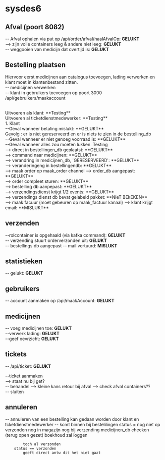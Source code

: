 # sysdes6

## Afval (poort 8082)
-- Afval ophalen via put op /api/order/afval/haalAfvalOp: **GELUKT** <br>
--> zijn volle containers leeg & andere niet leeg: **GELUKT** <br>
-- weggooien van medicijn dat overtijd is: **GELUKT**

## Bestelling plaatsen

Hiervoor eerst medicijnen aan catalogus toevoegen, lading verwerken en klant moet in klantenbestand zitten.
<br>
-- medicijnen verwerken
<br>
-- klant in gebruikers toevoegen op poort 3000 /api/gebruikers/maakaccount 
<br>

<br> 
Uitvoeren als klant: **Testing**
<br> 
Uitvoeren al ticketdienstmedewerker: **Testing**
<br>
1. Klant
<br>
--Geval wanneer betaling mislukt: **GELUKT**
<br>
Gevolg : er is niet gereserveerd en er is niets te zien in de bestelling_db
<br>
--Geval wanneer er niet genoeg voorraad is: **GELUKT**
  <br>
  --Geval wanneer alles zou moeten lukken: Testing
  <br>
	--> direct in bestellingen_db geplaatst: **GELUKT** <br>
	--> command naar medicijnen: **GELUKT** <br>
	--> verandring in medicijnen_db, 'GERESERVEERD': **GELUKT** <br>
	--> veranderingeng in bestellingendb: **GELUKT** <br>
	--> maak order op maak_order channel
		--> order_db aangepast: **GELUKT** <br>
		--> order compleet sturen: **GELUKT** <br>
			--> bestelling db aanpepast: **GELUKT** <br>
			--> verzendingsdienst krijgt 1/2 events: **GELUKT** <br>
				-->  verzendings dienst db bevat gelabeld pakket: **NIeT BEkEKEN** <br>
	--> maak facuur (moet gebeuren op maak_factuur kanaal)
		--> klant krijgt email: **MISLUKT** <br>

## verzenden

--rolcontainer is opgehaald (via kafka command): **GELUKT** <br>
	-- verzending stuurt orderverzonden uit: **GELUKT** <br>
	-- bestellings db aangepast
	-- mail vertuurd: **MISLUKT** <br>
	
## statistieken

-- gelukt: **GELUKT** <br>

## gebruikers
-- account aanmaken op /api/maakAccount: **GELUKT** <br>


## medicijnen

-- voeg medicijnen toe: **GELUKT** <br>
--verwerk lading: **GELUKT** <br>
--geef oevrzicht: **GELUKT** <br>

## tickets
-- /api/ticket: **GELUKT** <br>

--ticket aanmaken <br>
--> staat nu bij get? <br>
-- behandel 
--> kleine kans retour bij afval 
--> check afval containers?? <br>
-- sluiten <br>

## annuleren

-- annuleren van een bestelling
	kan gedaan worden door klant en tcketdienstmedewerker
	-- komt binnen bij bestelilingen
		status = nog niet op verzonden
			nog in magazijn
			nog bij verzending
				medicijnen_db checken (terug open gezet)
				boekhoud zal loggen 

			toch al verzonden
		status == verzonden
			geeft direct antw dit het niet gaat 
